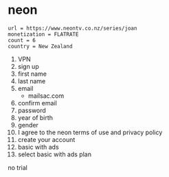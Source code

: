 # neon

~~~
url = https://www.neontv.co.nz/series/joan
monetization = FLATRATE
count = 6
country = New Zealand
~~~

1. VPN
2. sign up
3. first name
4. last name
5. email
   - mailsac.com
6. confirm email
7. password
8. year of birth
9. gender
10. I agree to the neon terms of use and privacy policy
11. create your account
12. basic with ads
13. select basic with ads plan

no trial
